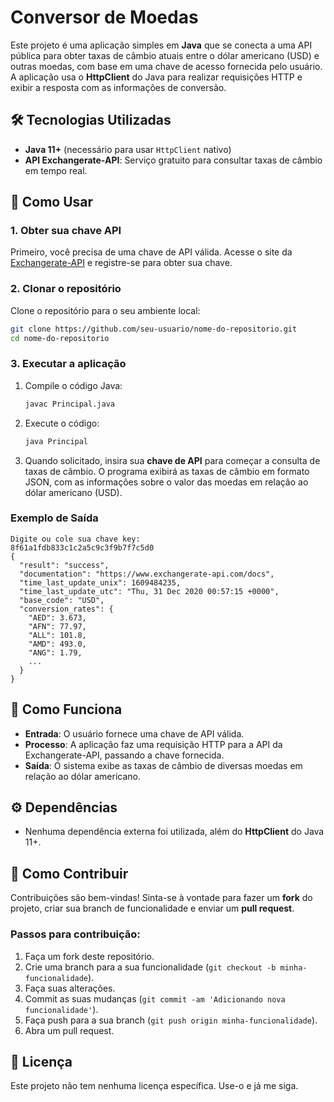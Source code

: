 # Conversor de Moedas

Este projeto é uma aplicação simples em **Java** que se conecta a uma API pública para obter taxas de câmbio atuais entre o dólar americano (USD) e outras moedas, com base em uma chave de acesso fornecida pelo usuário. A aplicação usa o **HttpClient** do Java para realizar requisições HTTP e exibir a resposta com as informações de conversão.

## 🛠️ Tecnologias Utilizadas

- **Java 11+** (necessário para usar `HttpClient` nativo)
- **API Exchangerate-API**: Serviço gratuito para consultar taxas de câmbio em tempo real.

## 🚀 Como Usar

### 1. Obter sua chave API
Primeiro, você precisa de uma chave de API válida. Acesse o site da [Exchangerate-API](https://www.exchangerate-api.com/) e registre-se para obter sua chave.

### 2. Clonar o repositório
Clone o repositório para o seu ambiente local:

```bash
git clone https://github.com/seu-usuario/nome-do-repositorio.git
cd nome-do-repositorio
```

### 3. Executar a aplicação

1. Compile o código Java:
   ```bash
   javac Principal.java
   ```

2. Execute o código:
   ```bash
   java Principal
   ```

3. Quando solicitado, insira sua **chave de API** para começar a consulta de taxas de câmbio.
   O programa exibirá as taxas de câmbio em formato JSON, com as informações sobre o valor das moedas em relação ao dólar americano (USD).

### Exemplo de Saída

```
Digite ou cole sua chave key:
8f61a1fdb833c1c2a5c9c3f9b7f7c5d0
{
  "result": "success",
  "documentation": "https://www.exchangerate-api.com/docs",
  "time_last_update_unix": 1609484235,
  "time_last_update_utc": "Thu, 31 Dec 2020 00:57:15 +0000",
  "base_code": "USD",
  "conversion_rates": {
    "AED": 3.673,
    "AFN": 77.97,
    "ALL": 101.8,
    "AMD": 493.0,
    "ANG": 1.79,
    ...
  }
}
```

## 📝 Como Funciona

- **Entrada**: O usuário fornece uma chave de API válida.
- **Processo**: A aplicação faz uma requisição HTTP para a API da Exchangerate-API, passando a chave fornecida.
- **Saída**: O sistema exibe as taxas de câmbio de diversas moedas em relação ao dólar americano.

## ⚙️ Dependências

- Nenhuma dependência externa foi utilizada, além do **HttpClient** do Java 11+.

## 🔧 Como Contribuir

Contribuições são bem-vindas! Sinta-se à vontade para fazer um **fork** do projeto, criar sua branch de funcionalidade e enviar um **pull request**.

### Passos para contribuição:

1. Faça um fork deste repositório.
2. Crie uma branch para a sua funcionalidade (`git checkout -b minha-funcionalidade`).
3. Faça suas alterações.
4. Commit as suas mudanças (`git commit -am 'Adicionando nova funcionalidade'`).
5. Faça push para a sua branch (`git push origin minha-funcionalidade`).
6. Abra um pull request.

## 📄 Licença

Este projeto não tem nenhuma licença específica. Use-o e já me siga.
